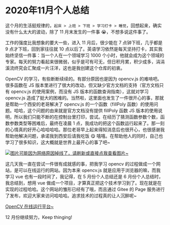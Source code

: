 # 2020年11月个人总结

这个月的生活挺规律的，`起床 > 上班 > 下班 > 学习打卡 > 睡觉`，回想起来，确实没有什么太大的波动，除了 11 月末发生的一件事 😭，不想多说这件事了。

工作的强度比我想象的要大一些，进入 11 月后，很少能在 7 点钟下班，几乎都是 9 点才下班，回到家往往就 10 点以后了。英语学习依然是每天坚持打卡，其实我始终坚信一件事：当一个人在一个领域学习 1000 个小时，他就会成为这个领域的专家。每天的努力看起来很微弱，似乎是可有可无，但日积月累，积少成多，涓涓溪流终究会汇聚成一片汪洋，这也是我创建这个仓库的初衷。

OpenCV 的学习，有些断断续续的。有部分原因也是因为 opencv.js 的难啃吧。很多函数在 JS 版本里进行了很大的改动，但又缺少官方文档的支持（官方文档只有 opencv.js 的使用案例，而没有 JS 版本的函数查询指南），这就对学习 opencv.js 造成了挺大的困难的。当然啦，这里面也发生了一件很开心的事，那就是帮助一个西安的老哥解决了 opencv.js 的一个函数（fillPoly 函数）的使用问题。哈哈，这个问题的由来就是官方文档没有提供 fillPoly 函数 JS 版本的使用说明，所以我们只能不断的在控制台里打印，尝试。在经历了猜测函数参数个数，函数参数类型等困难后，最终在凌晨 1 点，我成功的把这个函数运行起来了。那一刻的心情真的好开心哈哈哈哈。那位老哥早上起来得知消息后也很开心，也很感谢我帮助他解决问题，承诺我到西安后请我吃饭 😋 嘻嘻。在帮助他人的同时，自己也学习了很多知识，这大概就是世界上最开心的事了吧~

[![图片可能因为网络原因掉线了，请刷新或直接点我查看图片~](https://cdn.jsdelivr.net/gh/ylsislove/image-home/test/20201205202055.jpg)](https://cdn.jsdelivr.net/gh/ylsislove/image-home/test/20201205202055.jpg)

这几天我一直在尝试一件很有成就感的事，把我学习 opencv 的过程做成一个网站，是可以在线运行的网站。因为本来 opencv.js 就是应用于浏览器的嘛，而我学习 vue 也有一段时间了，我记得，在 5 月份个人总结还是 6 月份个人总结时，我总结到，想用 vue 做成一个项目，才算真正把这个技术学习到了。现在就是在实现的过程哈哈。这个网站的雏形已经有了哦，而且通过 Gitee 的 Page 服务进行了发布，欢迎大家来访问哈哈哈。追求技术的过程真的让人沉醉呢~

[OpenCV 在线运行平台~](http://systemcall.gitee.io/keep-thinking/)

12 月份继续努力，Keep thinging!
